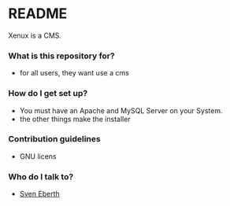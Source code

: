 # README #
 
Xenux is a CMS.
 
### What is this repository for? ###
 
* for all users, they want use a cms
 
### How do I get set up? ###

* You must have an Apache and MySQL Server on your System.
* the other things make the installer
 
### Contribution guidelines ###
 
* GNU licens
 
### Who do I talk to? ###
 
* [Sven Eberth](mailto:mail@sven-eberth.de.hm)